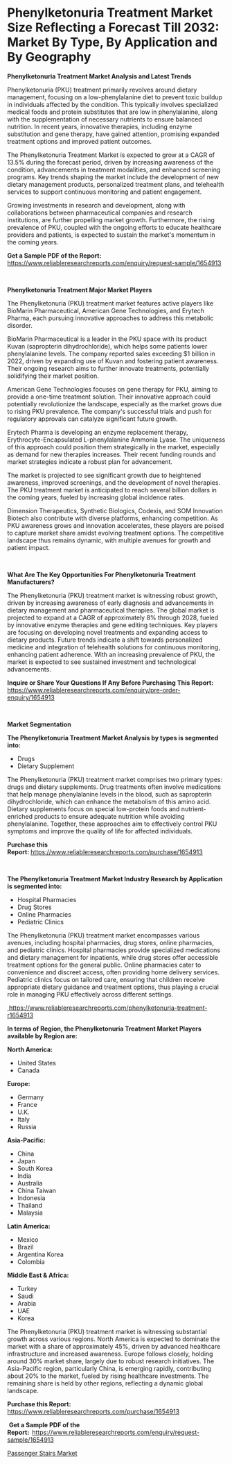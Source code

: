 <p><h1>Phenylketonuria Treatment Market Size Reflecting a Forecast Till 2032: Market By Type, By Application and By Geography</h1></p><p><strong>Phenylketonuria Treatment Market Analysis and Latest Trends</strong></p>
<p><p>Phenylketonuria (PKU) treatment primarily revolves around dietary management, focusing on a low-phenylalanine diet to prevent toxic buildup in individuals affected by the condition. This typically involves specialized medical foods and protein substitutes that are low in phenylalanine, along with the supplementation of necessary nutrients to ensure balanced nutrition. In recent years, innovative therapies, including enzyme substitution and gene therapy, have gained attention, promising expanded treatment options and improved patient outcomes.</p><p>The Phenylketonuria Treatment Market is expected to grow at a CAGR of 13.5% during the forecast period, driven by increasing awareness of the condition, advancements in treatment modalities, and enhanced screening programs. Key trends shaping the market include the development of new dietary management products, personalized treatment plans, and telehealth services to support continuous monitoring and patient engagement.</p><p>Growing investments in research and development, along with collaborations between pharmaceutical companies and research institutions, are further propelling market growth. Furthermore, the rising prevalence of PKU, coupled with the ongoing efforts to educate healthcare providers and patients, is expected to sustain the market's momentum in the coming years.</p></p>
<p><strong>Get a Sample PDF of the Report:&nbsp;</strong> <a href="https://www.reliableresearchreports.com/enquiry/request-sample/1654913?utm_campaign=3061&utm_medium=2&utm_source=Github&utm_content=ia&utm_term=06032025&utm_id=phenylketonuria-treatment">https://www.reliableresearchreports.com/enquiry/request-sample/1654913</a></p>
<p>&nbsp;</p>
<p><strong>Phenylketonuria Treatment Major Market Players</strong></p>
<p><p>The Phenylketonuria (PKU) treatment market features active players like BioMarin Pharmaceutical, American Gene Technologies, and Erytech Pharma, each pursuing innovative approaches to address this metabolic disorder. </p><p>BioMarin Pharmaceutical is a leader in the PKU space with its product Kuvan (sapropterin dihydrochloride), which helps some patients lower phenylalanine levels. The company reported sales exceeding $1 billion in 2022, driven by expanding use of Kuvan and fostering patient awareness. Their ongoing research aims to further innovate treatments, potentially solidifying their market position.</p><p>American Gene Technologies focuses on gene therapy for PKU, aiming to provide a one-time treatment solution. Their innovative approach could potentially revolutionize the landscape, especially as the market grows due to rising PKU prevalence. The company's successful trials and push for regulatory approvals can catalyze significant future growth.</p><p>Erytech Pharma is developing an enzyme replacement therapy, Erythrocyte-Encapsulated L-phenylalanine Ammonia Lyase. The uniqueness of this approach could position them strategically in the market, especially as demand for new therapies increases. Their recent funding rounds and market strategies indicate a robust plan for advancement.</p><p>The market is projected to see significant growth due to heightened awareness, improved screenings, and the development of novel therapies. The PKU treatment market is anticipated to reach several billion dollars in the coming years, fueled by increasing global incidence rates.</p><p>Dimension Therapeutics, Synthetic Biologics, Codexis, and SOM Innovation Biotech also contribute with diverse platforms, enhancing competition. As PKU awareness grows and innovation accelerates, these players are poised to capture market share amidst evolving treatment options. The competitive landscape thus remains dynamic, with multiple avenues for growth and patient impact.</p></p>
<p>&nbsp;</p>
<p><strong>What Are The Key Opportunities For Phenylketonuria Treatment Manufacturers?</strong></p>
<p><p>The Phenylketonuria (PKU) treatment market is witnessing robust growth, driven by increasing awareness of early diagnosis and advancements in dietary management and pharmaceutical therapies. The global market is projected to expand at a CAGR of approximately 8% through 2028, fueled by innovative enzyme therapies and gene editing techniques. Key players are focusing on developing novel treatments and expanding access to dietary products. Future trends indicate a shift towards personalized medicine and integration of telehealth solutions for continuous monitoring, enhancing patient adherence. With an increasing prevalence of PKU, the market is expected to see sustained investment and technological advancements.</p></p>
<p><strong>Inquire or Share Your Questions If Any Before Purchasing This Report:</strong> <a href="https://www.reliableresearchreports.com/enquiry/pre-order-enquiry/1654913?utm_campaign=3061&utm_medium=2&utm_source=Github&utm_content=ia&utm_term=06032025&utm_id=phenylketonuria-treatment">https://www.reliableresearchreports.com/enquiry/pre-order-enquiry/1654913</a></p>
<p>&nbsp;</p>
<p><strong>Market Segmentation</strong></p>
<p><strong>The Phenylketonuria Treatment Market Analysis by types is segmented into:</strong></p>
<p><ul><li>Drugs</li><li>Dietary Supplement</li></ul></p>
<p><p>The Phenylketonuria (PKU) treatment market comprises two primary types: drugs and dietary supplements. Drug treatments often involve medications that help manage phenylalanine levels in the blood, such as sapropterin dihydrochloride, which can enhance the metabolism of this amino acid. Dietary supplements focus on special low-protein foods and nutrient-enriched products to ensure adequate nutrition while avoiding phenylalanine. Together, these approaches aim to effectively control PKU symptoms and improve the quality of life for affected individuals.</p></p>
<p><strong>Purchase this Report:&nbsp;</strong><a href="https://www.reliableresearchreports.com/purchase/1654913?utm_campaign=3061&utm_medium=2&utm_source=Github&utm_content=ia&utm_term=06032025&utm_id=phenylketonuria-treatment">https://www.reliableresearchreports.com/purchase/1654913</a></p>
<p>&nbsp;</p>
<p><strong>The Phenylketonuria Treatment Market Industry Research by Application is segmented into:</strong></p>
<p><ul><li>Hospital Pharmacies</li><li>Drug Stores</li><li>Online Pharmacies</li><li>Pediatric Clinics</li></ul></p>
<p><p>The Phenylketonuria (PKU) treatment market encompasses various avenues, including hospital pharmacies, drug stores, online pharmacies, and pediatric clinics. Hospital pharmacies provide specialized medications and dietary management for inpatients, while drug stores offer accessible treatment options for the general public. Online pharmacies cater to convenience and discreet access, often providing home delivery services. Pediatric clinics focus on tailored care, ensuring that children receive appropriate dietary guidance and treatment options, thus playing a crucial role in managing PKU effectively across different settings.</p></p>
<p><a href="https://www.reliableresearchreports.com/phenylketonuria-treatment-r1654913?utm_campaign=3061&utm_medium=2&utm_source=Github&utm_content=ia&utm_term=06032025&utm_id=phenylketonuria-treatment">&nbsp;https://www.reliableresearchreports.com/phenylketonuria-treatment-r1654913</a></p>
<p><strong>In terms of Region, the Phenylketonuria Treatment Market Players available by Region are:</strong></p>
<p>
    <p> <strong> North America: </strong>
        <ul>
            <li>United States</li>
            <li>Canada</li>
        </ul>
        </p> 
    <p> <strong> Europe: </strong>
        <ul>
            <li>Germany</li>
            <li>France</li>
            <li>U.K.</li>
            <li>Italy</li>
            <li>Russia</li>
        </ul>
        </p> 
    <p> <strong> Asia-Pacific: </strong>
        <ul>
            <li>China</li>
            <li>Japan</li>
            <li>South Korea</li>
            <li>India</li>
            <li>Australia</li>
            <li>China Taiwan</li>
            <li>Indonesia</li>
            <li>Thailand</li>
            <li>Malaysia</li>
        </ul>
        </p> 
    <p> <strong> Latin America: </strong>
        <ul>
            <li>Mexico</li>
            <li>Brazil</li>
            <li>Argentina Korea</li>
            <li>Colombia</li>
        </ul>
        </p> 
    <p> <strong> Middle East & Africa: </strong>
        <ul>
            <li>Turkey</li>
            <li>Saudi</li>
            <li>Arabia</li>
            <li>UAE</li>
            <li>Korea</li>
        </ul>
    </p>
    </p>
<p><p>The Phenylketonuria (PKU) treatment market is witnessing substantial growth across various regions. North America is expected to dominate the market with a share of approximately 45%, driven by advanced healthcare infrastructure and increased awareness. Europe follows closely, holding around 30% market share, largely due to robust research initiatives. The Asia-Pacific region, particularly China, is emerging rapidly, contributing about 20% to the market, fueled by rising healthcare investments. The remaining share is held by other regions, reflecting a dynamic global landscape.</p></p>
<p><strong>Purchase this Report: </strong><a href="https://www.reliableresearchreports.com/purchase/1654913?utm_campaign=3061&utm_medium=2&utm_source=Github&utm_content=ia&utm_term=06032025&utm_id=phenylketonuria-treatment">https://www.reliableresearchreports.com/purchase/1654913</a></p>
<p>&nbsp;<strong>Get a Sample PDF of the Report:&nbsp;&nbsp;</strong><a href="https://www.reliableresearchreports.com/enquiry/request-sample/1654913?utm_campaign=3061&utm_medium=2&utm_source=Github&utm_content=ia&utm_term=06032025&utm_id=phenylketonuria-treatment">https://www.reliableresearchreports.com/enquiry/request-sample/1654913</a></p>
<p><strong></strong></p>
<p><p><a href="https://github.com/saroarmaicky/Market-Research-Report-List-1/blob/main/passenger-stairs-market.md?utm_campaign=3061&utm_medium=2&utm_source=Github&utm_content=ia&utm_term=06032025&utm_id=phenylketonuria-treatment">Passenger Stairs Market</a></p></p>